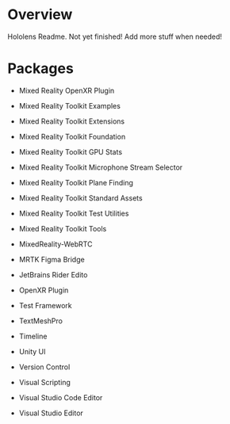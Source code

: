 # Overview
Hololens Readme.
Not yet finished! Add more stuff when needed!

# Packages
- Mixed Reality OpenXR Plugin
- Mixed Reality Toolkit Examples
- Mixed Reality Toolkit Extensions
- Mixed Reality Toolkit Foundation
- Mixed Reality Toolkit GPU Stats
- Mixed Reality Toolkit Microphone Stream Selector
- Mixed Reality Toolkit Plane Finding
- Mixed Reality Toolkit Standard Assets
- Mixed Reality Toolkit Test Utilities
- Mixed Reality Toolkit Tools
- MixedReality-WebRTC
- MRTK Figma Bridge

- JetBrains Rider Edito
- OpenXR Plugin
- Test Framework
- TextMeshPro
- Timeline
- Unity UI
- Version Control
- Visual Scripting
- Visual Studio Code Editor
- Visual Studio Editor
